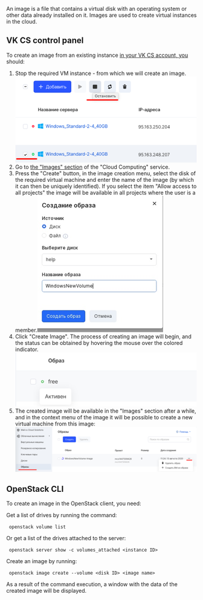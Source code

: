 An image is a file that contains a virtual disk with an operating system or other data already installed on it. Images are used to create virtual instances in the cloud.

VK CS control panel
-----------------

To create an image from an existing instance [in your VK CS account, you](https://mcs.mail.ru/app/services/infra/servers/) should:

1.  Stop the required VM instance - from which we will create an image.![](./assets/1597306895707-1597306895707.png)
2.  Go to [the "Images" section](https://mcs.mail.ru/app/services/infra/images/) of the "Cloud Computing" service.
3.  Press the "Create" button, in the image creation menu, select the disk of the required virtual machine and enter the name of the image (by which it can then be uniquely identified). If you select the item "Allow access to all projects" the image will be available in all projects where the user is a member.![](./assets/1602986944952-sozdanie-novogo-obraza.jpg)
4.  Click "Create Image". The process of creating an image will begin, and the status can be obtained by hovering the mouse over the colored indicator.![](./assets/1596645337690-snimok-ekrana-2020-08-05-v-19.34.27.png)
5.  The created image will be available in the "Images" section after a while, and in the context menu of the image it will be possible to create a new virtual machine from this image:![](./assets/1597307157053-1597307157053.png)

OpenStack CLI
-------------

To create an image in the OpenStack client, you need:

Get a list of drives by running the command:

```
 openstack volume list
```

Or get a list of the drives attached to the server:

```
 openstack server show -c volumes_attached <instance ID>
```

Create an image by running:

```
 openstack image create --volume <disk ID> <image name>
```

As a result of the command execution, a window with the data of the created image will be displayed.